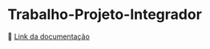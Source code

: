 # Trabalho-Projeto-Integrador
📄 [Link da documentação](https://docs.google.com/document/d/1K8s6btdWkCJSOL3uep28gQthAaRB4yk-JJXIMN6PwGs/edit?usp=sharing)

